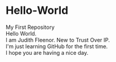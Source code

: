 # Hello-World
My First Repository
<BR>
Hello World. 
<BR>
I am Judith Fleenor.  New to Trust Over IP.
<BR>
I'm just learning GitHub for the first time.
<BR>
I hope you are having a nice day.
